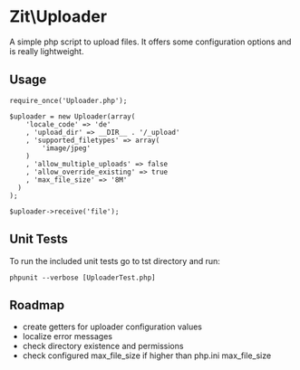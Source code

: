 Zit\Uploader
=================

A simple php script to upload files. It offers some configuration options and is really lightweight.

## Usage

	require_once('Uploader.php');

	$uploader = new Uploader(array(
        'locale_code' => 'de'
        , 'upload_dir' => __DIR__ . '/_upload'
        , 'supported_filetypes' => array(
            'image/jpeg'
        )
        , 'allow_multiple_uploads' => false
        , 'allow_override_existing' => true
        , 'max_file_size' => '8M'
      )
	);

	$uploader->receive('file');


## Unit Tests

To run the included unit tests go to tst directory and run:

	phpunit --verbose [UploaderTest.php]


## Roadmap

* create getters for uploader configuration values
* localize error messages
* check directory existence and permissions
* check configured max_file_size if higher than php.ini max_file_size


